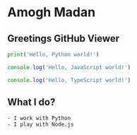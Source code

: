 # Amogh Madan

## Greetings GitHub Viewer

```python
print('Hello, Python world!')
```

```JavaScript
console.log('Hello, JavaScript world!')
```

```TypeScript
console.log('Hello, TypeScript world!')
```

## What I do?
    - I work with Python
    - I play with Node.js
